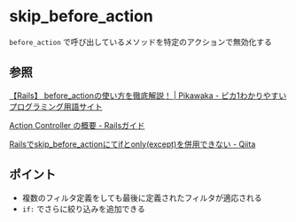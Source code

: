 # skip_before_action

`before_action` で呼び出しているメソッドを特定のアクションで無効化する

## 参照

[【Rails】 before\_actionの使い方を徹底解説！ \| Pikawaka \- ピカ1わかりやすいプログラミング用語サイト](https://pikawaka.com/rails/before_action)

[Action Controller の概要 \- Railsガイド](https://railsguides.jp/action_controller_overview.html#%E3%83%95%E3%82%A3%E3%83%AB%E3%82%BF)

[Railsでskip\_before\_actionにてifとonly\(except\)を併用できない \- Qiita](https://qiita.com/ash1day/items/58a617b344fd8a45eb30)

## ポイント

* 複数のフィルタ定義をしても最後に定義されたフィルタが適応される
* `if:` でさらに絞り込みを追加できる
